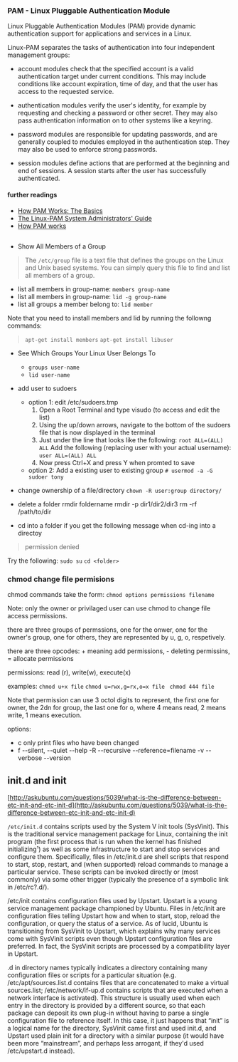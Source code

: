 
### PAM - Linux Pluggable Authentication Module 
Linux Pluggable Authentication Modules (PAM) provide dynamic authentication support for applications and services in a Linux. 

Linux-PAM separates the tasks of authentication into four independent management groups:

- account modules check that the specified account is a valid authentication target under current conditions. This may include conditions like account expiration, time of day, and that the user has access to the requested service.

- authentication modules verify the user's identity, for example by requesting and checking a password or other secret. They may also pass authentication information on to other systems like a keyring.

- password modules are responsible for updating passwords, and are generally coupled to modules 
employed in the authentication step. They may also be used to enforce strong passwords.

- session modules define actions that are performed at the beginning and end of sessions. A session 
starts after the user has successfully authenticated.

#### further readings
- [How PAM Works: The Basics](http://www.informit.com/articles/article.aspx?p=20968&seqNum=3)
- [The Linux-PAM System Administrators' Guide](http://linux-pam.org/Linux-PAM-html/Linux-PAM_SAG.html)
- [How PAM works](http://www.tuxradar.com/content/how-pam-works)

## 

- Show All Members of a Group
> The `/etc/group` file is a text file that defines the groups on the Linux and Unix based systems. You can simply query this file to find and list all members of a group.
 
 + list all members in group-name: `members group-name`
 + list all members in group-name: `lid -g group-name`
 + list all groups a member belong to: `lid member`

 Note that you need to install members and lid by running the followng commands: 
 > `apt-get install members`
 > `apt-get install libuser`

 - See Which Groups Your Linux User Belongs To
   + `groups user-name`
   + `lid user-name`


- add user to sudoers
  + option 1: edit /etc/sudoers.tmp
    1. Open a Root Terminal and type visudo (to access and edit the list)
    2. Using the up/down arrows, navigate to the bottom of the sudoers file that is now displayed in the terminal
    3. Just under the line that looks like the following:
    `root ALL=(ALL) ALL`
    Add the following (replacing user with your actual username):
    `user ALL=(ALL) ALL`
    4. Now press Ctrl+X and press Y when promted to save
   + option 2: Add a existing user to existing group
   `# usermod -a -G sudoer tony`

- change ownership of a file/directory
`chown -R user:group directory/`

- delete a folder 
rmdir foldername
rmdir -p dir1/dir2/dir3
rm -rf /path/to/dir

- cd into a folder 
if you get the following message when cd-ing into a directoy 
> permission denied 

Try the following: 
`sudo su`
`cd <folder> `

### chmod change file permisions
chmod commands take the form: 
`chmod options permissions filename`

Note: only the owner or privilaged user can use chmod to change file access permissions. 

there are three groups of permssions, one for the onwer, one for the owner's group, one for others, they are represented by u, g, o, respetively. 

there are three opcodes: + meaning add permissions, - deleting permissins, = allocate permissions

permissions: read (r), write(w), execute(x)

examples:
`chmod u+x file`
`chmod u=rwx,g=rx,o=x file `
 `chmod 444 file`

 Note that permission can use 3 octol digits to represent, the first one for owner, the 2dn for group, the last one for o, where 4 means read, 2 means write, 1 means execution.

options:
- c only print files who have been changed
- f --silent, --quiet 
--help
-R --recursive 
--reference=filename 
-v --verbose
--version

## init.d and init
[http://askubuntu.com/questions/5039/what-is-the-difference-between-etc-init-and-etc-init-d](http://askubuntu.com/questions/5039/what-is-the-difference-between-etc-init-and-etc-init-d)

`/etc/init.d` contains scripts used by the System V init tools (SysVinit). This is the traditional service management package for Linux, containing the init program (the first process that is run when the kernel has finished initializing¹) as well as some infrastructure to start and stop services and configure them. Specifically, files in /etc/init.d are shell scripts that respond to start, stop, restart, and (when supported) reload commands to manage a particular service. These scripts can be invoked directly or (most commonly) via some other trigger (typically the presence of a symbolic link in /etc/rc?.d/).

/etc/init contains configuration files used by Upstart. Upstart is a young service management package championed by Ubuntu. Files in /etc/init are configuration files telling Upstart how and when to start, stop, reload the configuration, or query the status of a service. As of lucid, Ubuntu is transitioning from SysVinit to Upstart, which explains why many services come with SysVinit scripts even though Upstart configuration files are preferred. In fact, the SysVinit scripts are processed by a compatibility layer in Upstart.

.d in directory names typically indicates a directory containing many configuration files or scripts for a particular situation (e.g. /etc/apt/sources.list.d contains files that are concatenated to make a virtual sources.list; /etc/network/if-up.d contains scripts that are executed when a network interface is activated). This structure is usually used when each entry in the directory is provided by a different source, so that each package can deposit its own plug-in without having to parse a single configuration file to reference itself. In this case, it just happens that “init” is a logical name for the directory, SysVinit came first and used init.d, and Upstart used plain init for a directory with a similar purpose (it would have been more “mainstream”, and perhaps less arrogant, if they'd used /etc/upstart.d instead).






